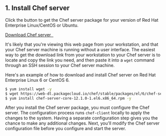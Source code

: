 ## 1. Install Chef server

Click the button to get the Chef server package for your version of Red Hat Enterprise Linux/CentOS or Ubuntu.

<a class='accent-button radius' href='https://downloads.chef.io/chef-server/' target='_blank'>Download Chef server&nbsp;&nbsp;<i class='fa fa-external-link'></i></a>

It's likely that you're viewing this web page from your workstation, and that your Chef server machine is running without a user interface. The easiest way to get the download link from your workstation to your Chef server is to locate and copy the link you need, and then paste it into a `wget` command through an SSH session to your Chef server machine.

Here's an example of how to download and install Chef server on Red Hat Enterprise Linux 6 or CentOS 6.

```bash
$ yum install wget -y
$ wget https://web-dl.packagecloud.io/chef/stable/packages/el/6/chef-server-core-12.1.0-1.el6.x86_64.rpm
$ yum install chef-server-core-12.1.0-1.el6.x86_64.rpm -y
```

After you install the Chef server package, you must configure the Chef server. The configuration process runs `chef-client` locally to apply the changes to the system. Having a separate configuration step gives you the chance to make any additional changes. Next, you'll modify the Chef server configuration file before you configure and start the server.
